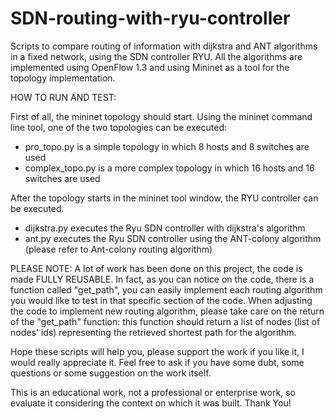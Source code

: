 # SDN-routing-with-ryu-controller
Scripts to compare routing of information with dijkstra and ANT algorithms in a fixed network, using the SDN controller RYU.
All the algorithms are implemented using OpenFlow 1.3 and using Mininet as a tool for the topology implementation.


HOW TO RUN AND TEST:

First of all, the mininet topology should start.
Using the mininet command line tool, one of the two topologies can be executed:
- pro_topo.py is a simple topology in which 8 hosts and 8 switches are used
- complex_topo.py is a more complex topology in which 16 hosts and 16 switches are used

After the topology starts in the mininet tool window, the RYU controller can be executed.
- dijkstra.py executes the Ryu SDN controller with dijkstra's algorithm
- ant.py executes the Ryu SDN controller using the ANT-colony algorithm (please refer to Ant-colony routing algorithm)


PLEASE NOTE: A lot of work has been done on this project, the code is made FULLY REUSABLE. In fact, as you can notice on the code, there is a function called "get_path", you can easily implement each routing algorithm you would like to test in that specific section of the code. When adjusting the code to implement new routing algorithm, please take care on the return of the "get_path" function: this function should return a list of nodes (list of nodes' ids) representing the retrieved shortest path for the algorithm. 

Hope these scripts will help you, please support the work if you like it, I would really appreciate it. Feel free to ask if you have some dubt, some questions or some suggestion on the work itself. 

This is an educational work, not a professional or enterprise work, so evaluate it considering the context on which it was built. Thank You! 
